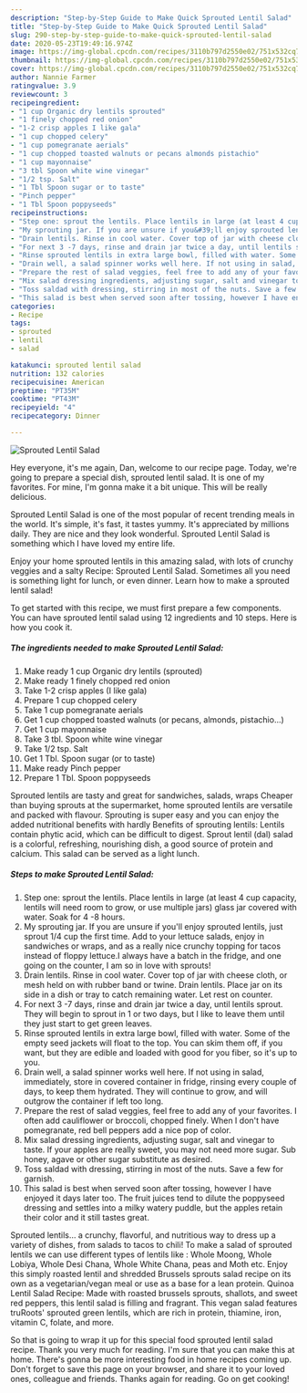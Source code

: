 ```yaml
---
description: "Step-by-Step Guide to Make Quick Sprouted Lentil Salad"
title: "Step-by-Step Guide to Make Quick Sprouted Lentil Salad"
slug: 290-step-by-step-guide-to-make-quick-sprouted-lentil-salad
date: 2020-05-23T19:49:16.974Z
image: https://img-global.cpcdn.com/recipes/3110b797d2550e02/751x532cq70/sprouted-lentil-salad-recipe-main-photo.jpg
thumbnail: https://img-global.cpcdn.com/recipes/3110b797d2550e02/751x532cq70/sprouted-lentil-salad-recipe-main-photo.jpg
cover: https://img-global.cpcdn.com/recipes/3110b797d2550e02/751x532cq70/sprouted-lentil-salad-recipe-main-photo.jpg
author: Nannie Farmer
ratingvalue: 3.9
reviewcount: 3
recipeingredient:
- "1 cup Organic dry lentils sprouted"
- "1 finely chopped red onion"
- "1-2 crisp apples I like gala"
- "1 cup chopped celery"
- "1 cup pomegranate aerials"
- "1 cup chopped toasted walnuts or pecans almonds pistachio"
- "1 cup mayonnaise"
- "3 tbl Spoon white wine vinegar"
- "1/2 tsp. Salt"
- "1 Tbl Spoon sugar or to taste"
- "Pinch pepper"
- "1 Tbl Spoon poppyseeds"
recipeinstructions:
- "Step one: sprout the lentils. Place lentils in large (at least 4 cup capacity, lentils will need room to grow, or use multiple jars) glass jar covered with water. Soak for 4 -8 hours."
- "My sprouting jar. If you are unsure if you&#39;ll enjoy sprouted lentils, just sprout 1/4 cup the first time. Add to your lettuce salads, enjoy in sandwiches or wraps, and as a really nice crunchy topping for tacos instead of floppy lettuce.I always have a batch in the fridge, and one going on the counter, I am so in love with sprouts!"
- "Drain lentils. Rinse in cool water. Cover top of jar with cheese cloth, or mesh held on with rubber band or twine. Drain lentils. Place jar on its side in a dish or tray to catch remaining water. Let rest on counter."
- "For next 3 -7 days, rinse and drain jar twice a day, until lentils sprout. They will begin to sprout in 1 or two days, but I like to leave them until they just start to get green leaves."
- "Rinse sprouted lentils in extra large bowl, filled with water. Some of the empty seed jackets will float to the top. You can skim them off, if you want, but they are edible and loaded with good for you fiber, so it&#39;s up to you."
- "Drain well, a salad spinner works well here. If not using in salad, immediately, store in covered container in fridge, rinsing every couple of days, to keep them hydrated. They will continue to grow, and will outgrow the container if left too long."
- "Prepare the rest of salad veggies, feel free to add any of your favorites. I often add cauliflower or broccoli, chopped finely. When I don&#39;t have pomegranate, red bell peppers add a nice pop of color."
- "Mix salad dressing ingredients, adjusting sugar, salt and vinegar to taste. If your apples are really sweet, you may not need more sugar. Sub honey, agave or other sugar substitute as desired."
- "Toss saldad with dressing, stirring in most of the nuts. Save a few for garnish."
- "This salad is best when served soon after tossing, however I have enjoyed it days later too. The fruit juices tend to dilute the poppyseed dressing and settles into a milky watery puddle, but the apples retain their color and it still tastes great."
categories:
- Recipe
tags:
- sprouted
- lentil
- salad

katakunci: sprouted lentil salad 
nutrition: 132 calories
recipecuisine: American
preptime: "PT35M"
cooktime: "PT43M"
recipeyield: "4"
recipecategory: Dinner

---
```



![Sprouted Lentil Salad](https://img-global.cpcdn.com/recipes/3110b797d2550e02/751x532cq70/sprouted-lentil-salad-recipe-main-photo.jpg)

Hey everyone, it's me again, Dan, welcome to our recipe page. Today, we're going to prepare a special dish, sprouted lentil salad. It is one of my favorites. For mine, I'm gonna make it a bit unique. This will be really delicious.

Sprouted Lentil Salad is one of the most popular of recent trending meals in the world. It's simple, it's fast, it tastes yummy. It's appreciated by millions daily. They are nice and they look wonderful. Sprouted Lentil Salad is something which I have loved my entire life.

Enjoy your home sprouted lentils in this amazing salad, with lots of crunchy veggies and a salty Recipe: Sprouted Lentil Salad. Sometimes all you need is something light for lunch, or even dinner. Learn how to make a sprouted lentil salad!


To get started with this recipe, we must first prepare a few components. You can have sprouted lentil salad using 12 ingredients and 10 steps. Here is how you cook it.

##### The ingredients needed to make Sprouted Lentil Salad:

1. Make ready 1 cup Organic dry lentils (sprouted)
1. Make ready 1 finely chopped red onion
1. Take 1-2 crisp apples (I like gala)
1. Prepare 1 cup chopped celery
1. Take 1 cup pomegranate aerials
1. Get 1 cup chopped toasted walnuts (or pecans, almonds, pistachio...)
1. Get 1 cup mayonnaise
1. Take 3 tbl. Spoon white wine vinegar
1. Take 1/2 tsp. Salt
1. Get 1 Tbl. Spoon sugar (or to taste)
1. Make ready Pinch pepper
1. Prepare 1 Tbl. Spoon poppyseeds


Sprouted lentils are tasty and great for sandwiches, salads, wraps Cheaper than buying sprouts at the supermarket, home sprouted lentils are versatile and packed with flavour. Sprouting is super easy and you can enjoy the added nutritional benefits with hardly Benefits of sprouting lentils: Lentils contain phytic acid, which can be difficult to digest. Sprout lentil (dal) salad is a colorful, refreshing, nourishing dish, a good source of protein and calcium. This salad can be served as a light lunch. 

##### Steps to make Sprouted Lentil Salad:

1. Step one: sprout the lentils. Place lentils in large (at least 4 cup capacity, lentils will need room to grow, or use multiple jars) glass jar covered with water. Soak for 4 -8 hours.
1. My sprouting jar. If you are unsure if you&#39;ll enjoy sprouted lentils, just sprout 1/4 cup the first time. Add to your lettuce salads, enjoy in sandwiches or wraps, and as a really nice crunchy topping for tacos instead of floppy lettuce.I always have a batch in the fridge, and one going on the counter, I am so in love with sprouts!
1. Drain lentils. Rinse in cool water. Cover top of jar with cheese cloth, or mesh held on with rubber band or twine. Drain lentils. Place jar on its side in a dish or tray to catch remaining water. Let rest on counter.
1. For next 3 -7 days, rinse and drain jar twice a day, until lentils sprout. They will begin to sprout in 1 or two days, but I like to leave them until they just start to get green leaves.
1. Rinse sprouted lentils in extra large bowl, filled with water. Some of the empty seed jackets will float to the top. You can skim them off, if you want, but they are edible and loaded with good for you fiber, so it&#39;s up to you.
1. Drain well, a salad spinner works well here. If not using in salad, immediately, store in covered container in fridge, rinsing every couple of days, to keep them hydrated. They will continue to grow, and will outgrow the container if left too long.
1. Prepare the rest of salad veggies, feel free to add any of your favorites. I often add cauliflower or broccoli, chopped finely. When I don&#39;t have pomegranate, red bell peppers add a nice pop of color.
1. Mix salad dressing ingredients, adjusting sugar, salt and vinegar to taste. If your apples are really sweet, you may not need more sugar. Sub honey, agave or other sugar substitute as desired.
1. Toss saldad with dressing, stirring in most of the nuts. Save a few for garnish.
1. This salad is best when served soon after tossing, however I have enjoyed it days later too. The fruit juices tend to dilute the poppyseed dressing and settles into a milky watery puddle, but the apples retain their color and it still tastes great.


Sprouted lentils… a crunchy, flavorful, and nutritious way to dress up a variety of dishes, from salads to tacos to chili! To make a salad of sprouted lentils we can use different types of lentils like : Whole Moong, Whole Lobiya, Whole Desi Chana, Whole White Chana, peas and Moth etc. Enjoy this simply roasted lentil and shredded Brussels sprouts salad recipe on its own as a vegetarian/vegan meal or use as a base for a lean protein. Quinoa Lentil Salad Recipe: Made with roasted brussels sprouts, shallots, and sweet red peppers, this lentil salad is filling and fragrant. This vegan salad features truRoots&#39; sprouted green lentils, which are rich in protein, thiamine, iron, vitamin C, folate, and more. 

So that is going to wrap it up for this special food sprouted lentil salad recipe. Thank you very much for reading. I'm sure that you can make this at home. There's gonna be more interesting food in home recipes coming up. Don't forget to save this page on your browser, and share it to your loved ones, colleague and friends. Thanks again for reading. Go on get cooking!

